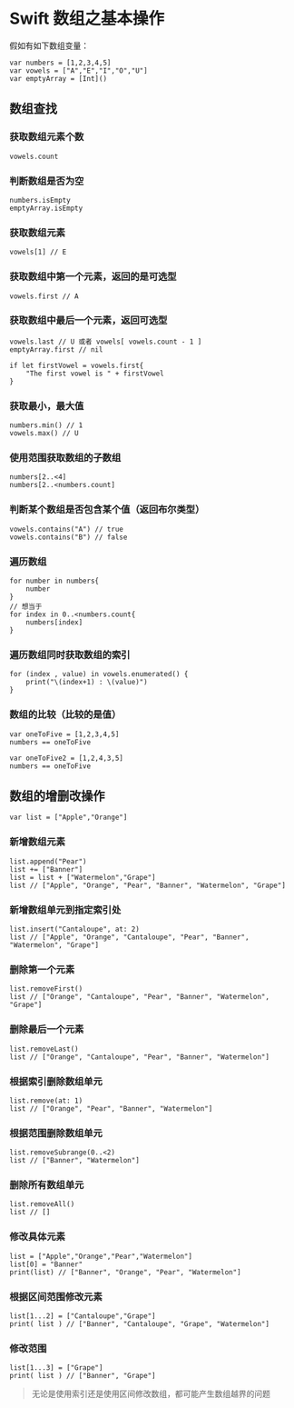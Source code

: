 # Swift 数组之基本操作
假如有如下数组变量：
```
var numbers = [1,2,3,4,5]
var vowels = ["A","E","I","O","U"]
var emptyArray = [Int]()
```
## 数组查找
### 获取数组元素个数
```
vowels.count
```

### 判断数组是否为空
```
numbers.isEmpty
emptyArray.isEmpty
```
### 获取数组元素
```
vowels[1] // E
```

### 获取数组中第一个元素，返回的是可选型
```
vowels.first // A
```

### 获取数组中最后一个元素，返回可选型
```
vowels.last // U 或者 vowels[ vowels.count - 1 ]
emptyArray.first // nil

if let firstVowel = vowels.first{
    "The first vowel is " + firstVowel
}
```

### 获取最小，最大值
```
numbers.min() // 1
vowels.max() // U
```

### 使用范围获取数组的子数组
```
numbers[2..<4]
numbers[2..<numbers.count]
```

### 判断某个数组是否包含某个值（返回布尔类型）
```
vowels.contains("A") // true
vowels.contains("B") // false
```

### 遍历数组
```
for number in numbers{
    number
}
// 想当于
for index in 0..<numbers.count{
    numbers[index]
}
```

### 遍历数组同时获取数组的索引
```
for (index , value) in vowels.enumerated() {
    print("\(index+1) : \(value)")
}
```

### 数组的比较（比较的是值）

```
var oneToFive = [1,2,3,4,5]
numbers == oneToFive

var oneToFive2 = [1,2,4,3,5]
numbers == oneToFive
```

## 数组的增删改操作
```
var list = ["Apple","Orange"]
```
### 新增数组元素
```
list.append("Pear")
list += ["Banner"]
list = list + ["Watermelon","Grape"]
list // ["Apple", "Orange", "Pear", "Banner", "Watermelon", "Grape"]
```
### 新增数组单元到指定索引处
```
list.insert("Cantaloupe", at: 2)
list // ["Apple", "Orange", "Cantaloupe", "Pear", "Banner", "Watermelon", "Grape"]
```
### 删除第一个元素
```
list.removeFirst()
list // ["Orange", "Cantaloupe", "Pear", "Banner", "Watermelon", "Grape"]
```
### 删除最后一个元素
```
list.removeLast()
list // ["Orange", "Cantaloupe", "Pear", "Banner", "Watermelon"]
```
### 根据索引删除数组单元
```
list.remove(at: 1)
list // ["Orange", "Pear", "Banner", "Watermelon"]
```
### 根据范围删除数组单元
```
list.removeSubrange(0..<2)
list // ["Banner", "Watermelon"]
```
### 删除所有数组单元
```
list.removeAll()
list // []
```
### 修改具体元素
```
list = ["Apple","Orange","Pear","Watermelon"]
list[0] = "Banner"
print(list) // ["Banner", "Orange", "Pear", "Watermelon"]
```
### 根据区间范围修改元素
```
list[1...2] = ["Cantaloupe","Grape"]
print( list ) // ["Banner", "Cantaloupe", "Grape", "Watermelon"]
```
### 修改范围
```
list[1...3] = ["Grape"]
print( list ) // ["Banner", "Grape"]
```
> 无论是使用索引还是使用区间修改数组，都可能产生数组越界的问题



















